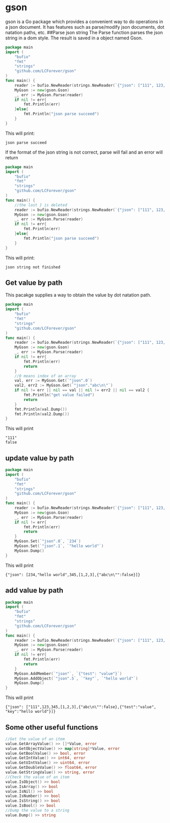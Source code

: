 # gson
gson is a Go package which provides a convenient way to do operations in a json document. It has features such as parse/modify json documents, dot natation paths, etc.
##Parse json string
The Parse function parses the json string in a dom style. The result is saved in a object named Gson.
```go
package main
import (
	"bufio"
	"fmt"
	"strings"
	"github.com/LCForever/gson"
)
func main() {
	reader := bufio.NewReader(strings.NewReader(`{"json": ["111", 123, 345, [1,2,3],	{"abc\n\"":false}]}`))
	MyGson := new(gson.Gson)
	_, err := MyGson.Parse(reader)
	if nil != err{
		fmt.Println(err)
	}else{
		fmt.Println("json parse succeed")
	}
}
```
This will print:
```
json parse succeed
```
If the format of the json string is not correct, parse will fail and an error will return
```go
package main
import (
	"bufio"
	"fmt"
	"strings"
	"github.com/LCForever/gson"
)
func main() {
	//the last } is deleted
	reader := bufio.NewReader(strings.NewReader(`{"json": ["111", 123, 345, [1,2,3],	{"abc\n\"":false}]`))
	MyGson := new(gson.Gson)
	_, err := MyGson.Parse(reader)
	if nil != err{
		fmt.Println(err)
	}else{
		fmt.Println("json parse succeed")
	}
}
```
This will print:
```
json string not finished
```
## Get value by path
This pacakge supplies a way to obtain the value by dot natation path.
```go
package main
import (
	"bufio"
	"fmt"
	"strings"
	"github.com/LCForever/gson"
)
func main() {
	reader := bufio.NewReader(strings.NewReader(`{"json": ["111", 123, 345, [1,2,3],	{"abc\n\"":false}]}`))
	MyGson := new(gson.Gson)
	_, err := MyGson.Parse(reader)
	if nil != err{
		fmt.Println(err)
		return
	}
	//0 means index of an array
	val, err := MyGson.Get(`"json".0`)
	val2, err2 := MyGson.Get(`"json"."abc\n\"`)
	if nil != err || nil == val || nil != err2 || nil == val2 {
		fmt.Println("get value failed")
		return
	}
	fmt.Println(val.Dump())
	fmt.Println(val2.Dump())
}
```
This will print
```
"111"
false
```
## update value by path
```go
package main
import (
	"bufio"
	"fmt"
	"strings"
	"github.com/LCForever/gson"
)
func main() {
	reader := bufio.NewReader(strings.NewReader(`{"json": ["111", 123, 345, [1,2,3],	{"abc\n\"":false}]}`))
	MyGson := new(gson.Gson)
	_, err := MyGson.Parse(reader)
	if nil != err{
		fmt.Println(err)
		return
	}
	MyGson.Set(`"json".0`, `234`)
	MyGson.Set(`"json".1`, `"hello world"`)
	MyGson.Dump()
}
```
This will print
```
{"json": [234,"hello world",345,[1,2,3],{"abc\n\"":false}]}
```
## add value by path
```go
package main
import (
	"bufio"
	"fmt"
	"strings"
	"github.com/LCForever/gson"
)
func main() {
	reader := bufio.NewReader(strings.NewReader(`{"json": ["111", 123, 345, [1,2,3],	{"abc\n\"":false}]}`))
	MyGson := new(gson.Gson)
	_, err := MyGson.Parse(reader)
	if nil != err{
		fmt.Println(err)
		return
	}
	MyGson.AddMember(`"json"`, `{"test": "value"}`)
	MyGson.AddObject(`"json".5`, `"key"`, `"hello world"`)
	MyGson.Dump()
}
```
This will print
```
{"json": ["111",123,345,[1,2,3],{"abc\n\"":false},{"test":"value", "key":"hello world"}]}
```
## Some other useful functions
```go
//Get the value of an item
value.GetArrayValue() >> []*Value, error
value.GetObjectValue() >> map[string]*Value, error
value.GetBoolValue() >> bool, error
value.GetIntValue() >> int64, error
value.GetUIntValue() >> uint64, error
value.GetDoubleValue() >> float64, error
value.GetStringValue() >> string, error
//Check the value of an item
value.IsObject() >> bool
value.IsArray() >> bool
value.IsNil() >> bool
value.IsNumber() >> bool
value.IsString() >> bool
value.IsBool() >> bool
//Dump the value to a string
value.Dump() >> string
```